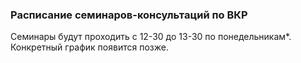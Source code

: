 
### Расписание семинаров-консультаций по ВКР 

Семинары будут проходить с 12-30 до 13-30 по понедельникам*. Конкретный график появится позже.
